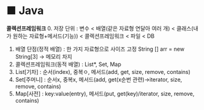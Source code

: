 # ■ Java

**콜렉션프레임워크**
0. 저장 단위 : 변수 < 배열(같은 자료형 연달아 여러 개) < 클래스(내가 원하는 자료형+메서드(기능)) < 콜렉션프레임워크 < 파일 < DB
1. 배열 단점(정적 배열) : 한 가지 자료형으로 사이즈 고정 String [] arr = new String[3] -> 메모리 차지
2. 콜렉션프레임워크(동적 배열) : List*, Set, Map
3. List[기차] : 순서(index), 중복ㅇ, 메서드(add, get, size, remove, contains)
4. Set[주머니] : 순서x, 중복x, 메서드(add, get(x순번 관련)->iterator, size, remove, contains)
5. Map[사전] : key:value(entry), 메서드(put, get(key)/iterator, size, remove, contains)